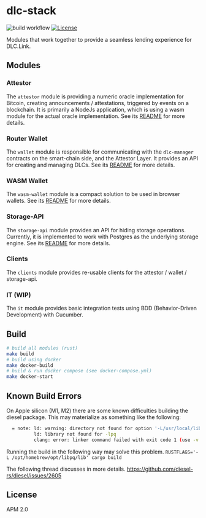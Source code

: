 # dlc-stack

![build workflow](https://github.com/dlc-link/dlc-stack/actions/workflows/docker-build.yml/badge.svg)
[![License](https://img.shields.io/badge/License-Apache_2.0-blue.svg)](https://opensource.org/licenses/Apache-2.0)

Modules that work together to provide a seamless lending experience for DLC.Link.

## Modules

### Attestor

The `attestor` module is providing a numeric oracle implementation for Bitcoin, creating  announcements / attestations, triggered by events on a blockchain. It is primarily a NodeJs application, which is using a wasm module for the actual oracle implementation. See its [README](./attestor/README.md) for more details.

### Router Wallet
The `wallet` module is responsible for communicating with the `dlc-manager` contracts on the smart-chain side, and the Attestor Layer. It provides an API for creating and managing DLCs. See its [README](./wallet/README.md) for more details.

### WASM Wallet
The `wasm-wallet` module is a compact solution to be used in browser wallets. See its [README](./wasm-wallet/README.md) for more details.

### Storage-API

The `storage-api` module provides an API for hiding storage operations. Currently, it is implemented to work with Postgres as the underlying storage engine. See its [README](./storage/README.md) for more details.

### Clients

The `clients` module provides re-usable clients for the attestor / wallet / storage-api.

### IT (WIP)

The `it` module provides basic integration tests using BDD (Behavior-Driven Development) with Cucumber.

## Build

```bash
# build all modules (rust)
make build
# build using docker
make docker-build
# build & run docker compose (see docker-compose.yml)
make docker-start
```

## Known Build Errors

On Apple silicon (M1, M2) there are some known difficulties building the diesel package. This may materialize as something like the following:
```bash
  = note: ld: warning: directory not found for option '-L/usr/local/lib/postgresql@14'
          ld: library not found for -lpq
          clang: error: linker command failed with exit code 1 (use -v to see invocation)
```
Running the build in the following way may solve this problem. `RUSTFLAGS='-L /opt/homebrew/opt/libpq/lib' cargo build`

The following thread discusses in more details.
https://github.com/diesel-rs/diesel/issues/2605



## License

APM 2.0
